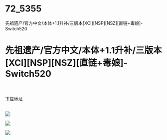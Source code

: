 # 72_5355
先祖遗产/官方中文/本体+1.1升补/三版本[XCI][NSP][NSZ][直链+毒娘]-Switch520
# 先祖遗产/官方中文/本体+1.1升补/三版本[XCI][NSP][NSZ][直链+毒娘]-Switch520
 <br/></br>
[下载地址](https://www.switch520.cc/article/5355 "下载地址")
<br/></br>

<p><span><strong><img src="http://lalaxiaojiejie.cf/upload/art/20200804-1/eaed56739ff4278348b2f1ce96909f98.jpg"></strong></span></p>
<p><span><strong><img src="http://lalaxiaojiejie.cf/upload/art_editor/20200804-1/e03f9ac90131727c5eb0ef7953aa56d6.jpg"></strong></span></p>
<p><span><strong><img src="http://lalaxiaojiejie.cf/upload/art_editor/20200804-1/6df77d8da1d59df335eefbfe12d1f942.jpg"></strong></span></p>
<p></p>
